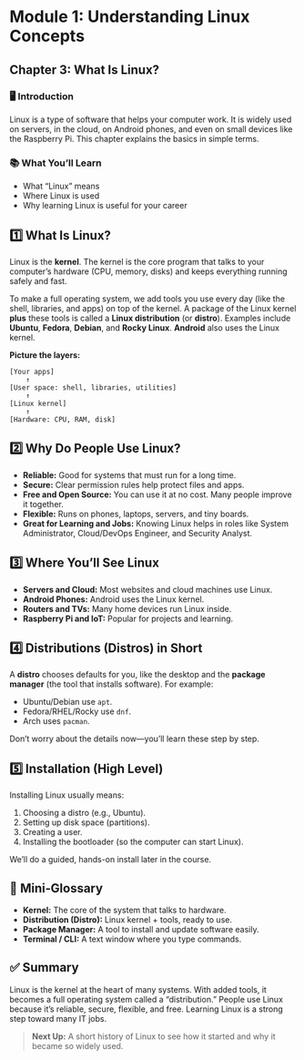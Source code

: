 # Module 1: Understanding Linux Concepts

## Chapter 3: What Is Linux?

### 🖥️ Introduction
Linux is a type of software that helps your computer work. It is widely used on servers, in the cloud, on Android phones, and even on small devices like the Raspberry Pi. This chapter explains the basics in simple terms.

### 📚 What You’ll Learn
- What “Linux” means
- Where Linux is used
- Why learning Linux is useful for your career

## 1️⃣ What Is Linux?
Linux is the **kernel**. The kernel is the core program that talks to your computer’s hardware (CPU, memory, disks) and keeps everything running safely and fast.

To make a full operating system, we add tools you use every day (like the shell, libraries, and apps) on top of the kernel. A package of the Linux kernel **plus** these tools is called a **Linux distribution** (or **distro**). Examples include **Ubuntu**, **Fedora**, **Debian**, and **Rocky Linux**. **Android** also uses the Linux kernel.

**Picture the layers:**  
```
[Your apps]
    ↑
[User space: shell, libraries, utilities]
    ↑
[Linux kernel]
    ↑
[Hardware: CPU, RAM, disk]
```

## 2️⃣ Why Do People Use Linux?
- **Reliable:** Good for systems that must run for a long time.
- **Secure:** Clear permission rules help protect files and apps.
- **Free and Open Source:** You can use it at no cost. Many people improve it together.
- **Flexible:** Runs on phones, laptops, servers, and tiny boards.
- **Great for Learning and Jobs:** Knowing Linux helps in roles like System Administrator, Cloud/DevOps Engineer, and Security Analyst.

## 3️⃣ Where You’ll See Linux
- **Servers and Cloud:** Most websites and cloud machines use Linux.
- **Android Phones:** Android uses the Linux kernel.
- **Routers and TVs:** Many home devices run Linux inside.
- **Raspberry Pi and IoT:** Popular for projects and learning.

## 4️⃣ Distributions (Distros) in Short
A **distro** chooses defaults for you, like the desktop and the **package manager** (the tool that installs software). For example:
- Ubuntu/Debian use `apt`.
- Fedora/RHEL/Rocky use `dnf`.
- Arch uses `pacman`.

Don’t worry about the details now—you’ll learn these step by step.

## 5️⃣ Installation (High Level)
Installing Linux usually means:
1. Choosing a distro (e.g., Ubuntu).
2. Setting up disk space (partitions).
3. Creating a user.
4. Installing the bootloader (so the computer can start Linux).

We’ll do a guided, hands-on install later in the course.

## 🧰 Mini‑Glossary
- **Kernel:** The core of the system that talks to hardware.
- **Distribution (Distro):** Linux kernel + tools, ready to use.
- **Package Manager:** A tool to install and update software easily.
- **Terminal / CLI:** A text window where you type commands.

## ✅ Summary
Linux is the kernel at the heart of many systems. With added tools, it becomes a full operating system called a “distribution.” People use Linux because it’s reliable, secure, flexible, and free. Learning Linux is a strong step toward many IT jobs.

> **Next Up:** A short history of Linux to see how it started and why it became so widely used.
